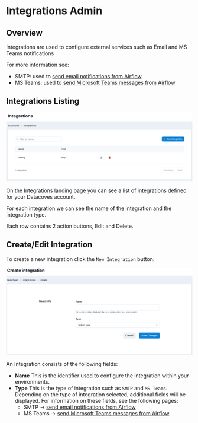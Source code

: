 # Integrations Admin

## Overview

Integrations are used to configure external services such as Email and MS Teams notifications

For more information see:
- SMTP: used to [send email notifications from Airflow](/how-tos/airflow/send-emails.md)
- MS Teams: used to [send Microsoft Teams messages from Airflow](/how-tos/airflow/send-ms-teams-notifications.md)

## Integrations Listing

![Integrations Listing](./assets/integration_landing.png)

On the Integrations landing page you can see a list of integrations defined for your Datacoves account.

For each integration we can see the name of the integration and the integration type.

Each row contains 2 action buttons, Edit and Delete.

## Create/Edit Integration

To create a new integration click the `New Integration` button.

![Integration Create or Edit Page](./assets/integration_editnew_page.png)

An Integration consists of the following fields:
- **Name** This is the identifier used to configure the integration within your environments.
- **Type** This is the type of integration such as `SMTP` and `MS Teams`.
Depending on the type of integration selected, additional fields will be displayed. For information on these fields, see the following pages:
    - SMTP -> [send email notifications from Airflow](/how-tos/airflow/send-emails.md)
    - MS Teams -> [send Microsoft Teams messages from Airflow](/how-tos/airflow/send-ms-teams-notifications.md)
